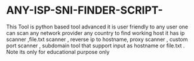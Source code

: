 # ANY-ISP-SNI-FINDER-SCRIPT-
This Tool is python based tool advanced it is user friendly to any user one can scan any network provider any country to find working host it has ip scanner ,file.txt scanner , reverse ip to hostname, proxy scanner , custom port scanner , subdomain tool that support input as hostname or file.txt . Note its only for educational purpose only
